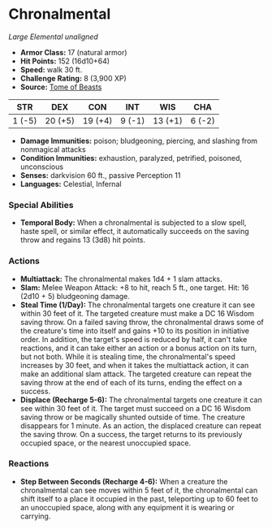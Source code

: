 # Chronalmental

*Large* *Elemental* *unaligned*

- **Armor Class:** 17 (natural armor)
- **Hit Points:** 152 (16d10+64)
- **Speed:** walk 30 ft.
- **Challenge Rating:** 8 (3,900 XP)
- **Source:** [Tome of Beasts](https://koboldpress.com/kpstore/product/tome-of-beasts-for-5th-edition-print/)

| STR | DEX | CON | INT | WIS | CHA |
| --- | --- | --- | --- | --- | --- |
| 1 (-5) | 20 (+5) | 19 (+4) | 9 (-1) | 13 (+1) | 6 (-2) |

- **Damage Immunities:** poison; bludgeoning, piercing, and slashing from nonmagical attacks
- **Condition Immunities:** exhaustion, paralyzed, petrified, poisoned, unconscious
- **Senses:** darkvision 60 ft., passive Perception 11
- **Languages:** Celestial, Infernal
### Special Abilities
- **Temporal Body:** When a chronalmental is subjected to a slow spell, haste spell, or similar effect, it automatically succeeds on the saving throw and regains 13 (3d8) hit points.
### Actions
- **Multiattack:** The chronalmental makes 1d4 + 1 slam attacks.
- **Slam:** Melee Weapon Attack: +8 to hit, reach 5 ft., one target. Hit: 16 (2d10 + 5) bludgeoning damage.
- **Steal Time (1/Day):** The chronalmental targets one creature it can see within 30 feet of it. The targeted creature must make a DC 16 Wisdom saving throw. On a failed saving throw, the chronalmental draws some of the creature's time into itself and gains +10 to its position in initiative order. In addition, the target's speed is reduced by half, it can't take reactions, and it can take either an action or a bonus action on its turn, but not both. While it is stealing time, the chronalmental's speed increases by 30 feet, and when it takes the multiattack action, it can make an additional slam attack. The targeted creature can repeat the saving throw at the end of each of its turns, ending the effect on a success.
- **Displace (Recharge 5-6):** The chronalmental targets one creature it can see within 30 feet of it. The target must succeed on a DC 16 Wisdom saving throw or be magically shunted outside of time. The creature disappears for 1 minute. As an action, the displaced creature can repeat the saving throw. On a success, the target returns to its previously occupied space, or the nearest unoccupied space.
### Reactions
- **Step Between Seconds (Recharge 4-6):** When a creature the chronalmental can see moves within 5 feet of it, the chronalmental can shift itself to a place it occupied in the past, teleporting up to 60 feet to an unoccupied space, along with any equipment it is wearing or carrying.
